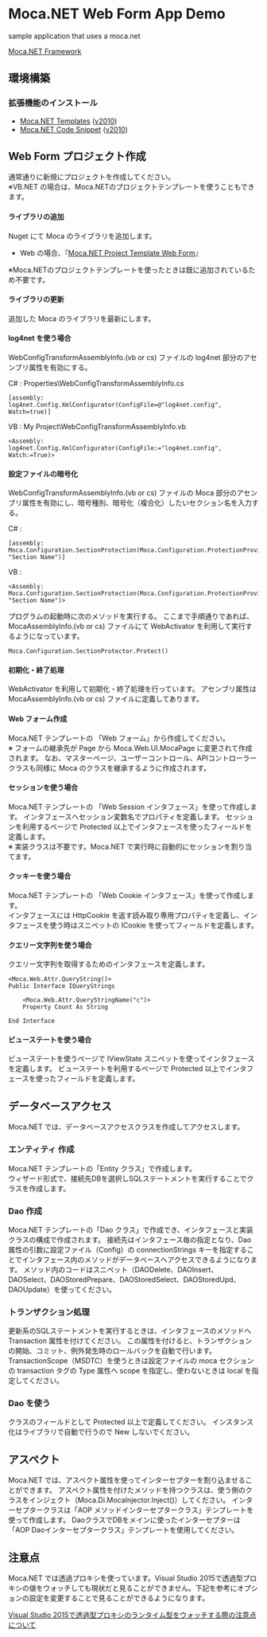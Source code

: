 Moca.NET Web Form App Demo
===================

sample application that uses a moca.net

[Moca.NET Framework](https://github.com/mocanet/MocaCore)

## 環境構築
### 拡張機能のインストール

* [Moca.NET Templates](https://visualstudiogallery.msdn.microsoft.com/7735e52f-74f2-4ac7-8172-11cde77e6290) ([v2010](https://visualstudiogallery.msdn.microsoft.com/f97a7486-560b-425a-aa05-528dd397f5ba))
* [Moca.NET Code Snippet](https://visualstudiogallery.msdn.microsoft.com/96efa364-a9d3-4352-85fc-c5d117abca7f) ([v2010](https://visualstudiogallery.msdn.microsoft.com/ef40c12b-d48e-45e5-9e18-12726b9ac1ee))

## Web Form プロジェクト作成
通常通りに新規にプロジェクトを作成してください。  
※VB.NET の場合は、Moca.NETのプロジェクトテンプレートを使うこともできます。

#### ライブラリの追加
Nuget にて Moca のライブラリを追加します。  
* Web の場合、『[Moca.NET Project Template Web Form](https://www.nuget.org/packages/Moca.NETWebFormsProject/)』

※Moca.NETのプロジェクトテンプレートを使ったときは既に追加されているため不要です。

#### ライブラリの更新
追加した Moca のライブラリを最新にします。

#### log4net を使う場合
WebConfigTransformAssemblyInfo.(vb or cs) ファイルの log4net 部分のアセンブリ属性を有効にする。

C# : Properties\WebConfigTransformAssemblyInfo.cs
```
[assembly: log4net.Config.XmlConfigurator(ConfigFile=@"log4net.config", Watch=true)]
```

VB : My Project\WebConfigTransformAssemblyInfo.vb
```
<Assembly: log4net.Config.XmlConfigurator(ConfigFile:="log4net.config", Watch:=True)>
```

#### 設定ファイルの暗号化
WebConfigTransformAssemblyInfo.(vb or cs) ファイルの Moca 部分のアセンブリ属性を有効にし、暗号種別、暗号化（複合化）したいセクション名を入力する。

C# :
```
[assembly: Moca.Configuration.SectionProtection(Moca.Configuration.ProtectionProviderType.DPAPI, "Section Name")]
```

VB :
```
<Assembly: Moca.Configuration.SectionProtection(Moca.Configuration.ProtectionProviderType.DPAPI, "Section Name")>
```
プログラムの起動時に次のメソッドを実行する。
ここまで手順通りであれば、MocaAssemblyInfo.(vb or cs) ファイルにて WebActivator を利用して実行するようになっています。
```
Moca.Configuration.SectionProtector.Protect()
```

#### 初期化・終了処理
WebActivator を利用して初期化・終了処理を行っています。
アセンブリ属性は MocaAssemblyInfo.(vb or cs) ファイルに定義してあります。

#### Web フォーム作成
Moca.NET テンプレートの 「Web フォーム」から作成してください。  
※ フォームの継承先が Page から Moca.Web.UI.MocaPage に変更されて作成されます。
なお、マスターページ、ユーザーコントロール、APIコントローラークラスも同様に Moca のクラスを継承するように作成されます。

#### セッションを使う場合
Moca.NET テンプレートの 「Web Session インタフェース」を使って作成します。
インタフェースへセッション変数名でプロパティを定義します。
セッションを利用するページで Protected 以上でインタフェースを使ったフィールドを定義します。  
※ 実装クラスは不要です。Moca.NET で実行時に自動的にセッションを割り当てます。

#### クッキーを使う場合
Moca.NET テンプレートの 「Web Cookie インタフェース」を使って作成します。  
インタフェースには HttpCookie を返す読み取り専用プロパティを定義し、インタフェースを使う時はスニペットの ICookie を使ってフィールドを定義します。

#### クエリー文字列を使う場合
クエリー文字列を取得するためのインタフェースを定義します。  
```
<Moca.Web.Attr.QueryString()>
Public Interface IQueryStrings

    <Moca.Web.Attr.QueryStringName("c")>
    Property Count As String

End Interface
```

#### ビューステートを使う場合
ビューステートを使うページで IViewState スニペットを使ってインタフェースを定義します。
ビューステートを利用するページで Protected 以上でインタフェースを使ったフィールドを定義します。  

## データベースアクセス
Moca.NET では、データベースアクセスクラスを作成してアクセスします。

### エンティティ 作成
Moca.NET テンプレートの「Entity クラス」で作成します。  
ウィザード形式で、接続先DBを選択しSQLステートメントを実行することでクラスを作成します。

### Dao 作成
Moca.NET テンプレートの「Dao クラス」で作成でき、インタフェースと実装クラスの構成で作成されます。
接続先はインタフェース毎の指定となり、Dao 属性の引数に設定ファイル（Config）の connectionStrings キーを指定することでインタフェース内のメソッドがデータベースへアクセスできるようになります。
メソッド内のコードはスニペット（DAODelete、DAOInsert、DAOSelect、DAOStoredPrepare、DAOStoredSelect、DAOStoredUpd、DAOUpdate）を使ってください。

### トランザクション処理
更新系のSQLステートメントを実行するときは、インタフェースのメソッドへ Transaction 属性を付けてください。
この属性を付けると、トランザクションの開始、コミット、例外発生時のロールバックを自動で行います。
TransactionScope（MSDTC）を使うときは設定ファイルの moca セクションの transaction タグの Type 属性へ scope を指定し、使わないときは local を指定してください。

### Dao を使う
クラスのフィールドとして Protected 以上で定義してください。
インスタンス化はライブラリで自動で行うので New しないでください。

## アスペクト
Moca.NET では、アスペクト属性を使ってインターセプターを割り込ませることができます。
アスペクト属性を付けたメソッドを持つクラスは、使う側のクラスをインジェクト（Moca.Di.MocaInjector.Inject()）してください。
インターセプタークラスは「AOP メソッドインターセプタークラス」テンプレートを使って作成します。
DaoクラスでDBをメインに使ったインターセプターは「AOP Daoインターセプタークラス」テンプレートを使用してください。


## 注意点
Moca.NET では透過プロキシを使っています。Visual Studio 2015で透過型プロキシの値をウォッチしても現状だと見ることができません。下記を参考にオプションの設定を変更することで見ることができるようになります。

[Visual Studio 2015で透過型プロキシのランタイム型をウォッチする際の注意点について](https://blogs.msdn.microsoft.com/jpvsblog/2016/03/28/visual-studio-2015-transparentproxy/)
